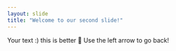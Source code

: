 ```yaml
---
layout: slide
title: "Welcome to our second slide!"
---
```

Your text :) this is better :star2:
Use the left arrow to go back!
